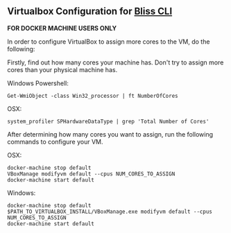 Virtualbox Configuration for [Bliss CLI](https://github.com/founderbliss/bliss-cli)
------------------------
**FOR DOCKER MACHINE USERS ONLY**

In order to configure VirtualBox to assign more cores to the VM, do the following:

Firstly, find out how many cores your machine has. Don't try to assign more cores than your physical machine has.

Windows Powershell:
```````````````````
Get-WmiObject -class Win32_processor | ft NumberOfCores
```````````````````
OSX:
``````````
system_profiler SPHardwareDataType | grep 'Total Number of Cores'
``````````

After determining how many cores you want to assign, run the following commands to configure your VM.

OSX:
```````````````
docker-machine stop default
VBoxManage modifyvm default --cpus NUM_CORES_TO_ASSIGN
docker-machine start default
```````````````
Windows:
```````````````
docker-machine stop default
$PATH_TO_VIRTUALBOX_INSTALL/VBoxManage.exe modifyvm default --cpus NUM_CORES_TO_ASSIGN
docker-machine start default
```````````````
